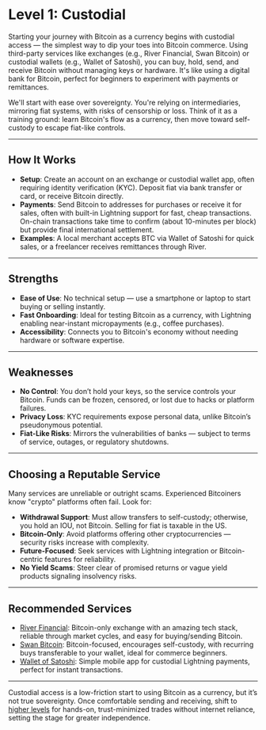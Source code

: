 # Level 1: Custodial

Starting your journey with Bitcoin as a currency begins with custodial access — the simplest way to dip your toes into Bitcoin commerce. Using third-party services like exchanges (e.g., River Financial, Swan Bitcoin) or custodial wallets (e.g., Wallet of Satoshi), you can buy, hold, send, and receive Bitcoin without managing keys or hardware. It's like using a digital bank for Bitcoin, perfect for beginners to experiment with payments or remittances.

We'll start with ease over sovereignty. You're relying on intermediaries, mirroring fiat systems, with risks of censorship or loss. Think of it as a training ground: learn Bitcoin's flow as a currency, then move toward self-custody to escape fiat-like controls.



---

## How It Works
- **Setup**: Create an account on an exchange or custodial wallet app, often requiring identity verification (KYC). Deposit fiat via bank transfer or card, or receive Bitcoin directly.
- **Payments**: Send Bitcoin to addresses for purchases or receive it for sales, often with built-in Lightning support for fast, cheap transactions. On-chain transactions take time to confirm (about 10-minutes per block) but provide final international settlement.
- **Examples**: A local merchant accepts BTC via Wallet of Satoshi for quick sales, or a freelancer receives remittances through River.



---

## Strengths
- **Ease of Use**: No technical setup — use a smartphone or laptop to start buying or selling instantly.
- **Fast Onboarding**: Ideal for testing Bitcoin as a currency, with Lightning enabling near-instant micropayments (e.g., coffee purchases).
- **Accessibility**: Connects you to Bitcoin's economy without needing hardware or software expertise.



---

## Weaknesses
- **No Control**: You don’t hold your keys, so the service controls your Bitcoin. Funds can be frozen, censored, or lost due to hacks or platform failures.
- **Privacy Loss**: KYC requirements expose personal data, unlike Bitcoin’s pseudonymous potential.
- **Fiat-Like Risks**: Mirrors the vulnerabilities of banks — subject to terms of service, outages, or regulatory shutdowns.




---

## Choosing a Reputable Service

Many services are unreliable or outright scams. Experienced Bitcoiners know "crypto" platforms often fail. Look for:
- **Withdrawal Support**: Must allow transfers to self-custody; otherwise, you hold an IOU, not Bitcoin. Selling for fiat is taxable in the US.
- **Bitcoin-Only**: Avoid platforms offering other cryptocurrencies — security risks increase with complexity.
- **Future-Focused**: Seek services with Lightning integration or Bitcoin-centric features for reliability.
- **No Yield Scams**: Steer clear of promised returns or vague yield products signaling insolvency risks.



---

## Recommended Services

- [River Financial](https://river.com): Bitcoin-only exchange with an amazing tech stack, reliable through market cycles, and easy for buying/sending Bitcoin.
- [Swan Bitcoin](https://swanbitcoin.com): Bitcoin-focused, encourages self-custody, with recurring buys transferable to your wallet, ideal for commerce beginners.
- [Wallet of Satoshi](https://walletofsatoshi.com): Simple mobile app for custodial Lightning payments, perfect for instant transactions.



---

Custodial access is a low-friction start to using Bitcoin as a currency, but it’s not true sovereignty. Once comfortable sending and receiving, shift to [higher levels](level-2.md) for hands-on, trust-minimized trades without internet reliance, setting the stage for greater independence.






